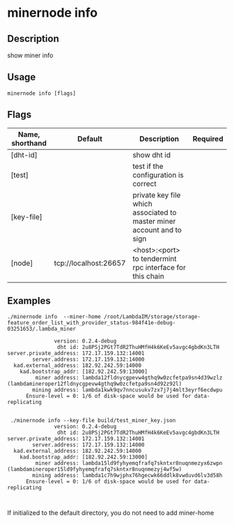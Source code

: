# minernode info

## Description

show miner info

## Usage
```
minernode info [flags]
```

## Flags

| Name, shorthand| Default   | Description | Required                                                                  |
| --------------- | ----   | -------- | --------------------- 
| [dht-id]     |   | show dht id    |                    | 
| [test]        |     | test if the configuration is correct    |                     |
| [key-file]     |  | private key file which associated to master miner account and to sign    |                       | 
| [node]     | tcp://localhost:26657 | \<host\>:\<port\> to tendermint rpc interface for this chain    |                       | 


## Examples

```
./minernode info  --miner-home /root/LambdaIM/storage/storage-feature_order_list_with_provider_status-984f41e-debug-03251653/.lambda_miner

               version: 0.2.4-debug
                dht id: 2u8PSj2PGt7TdR2ThuHMfH4k6KeEv5avgc4gbdKn3LTH
server.private_address: 172.17.159.132:14001
        server.address: 172.17.159.132:14000
  kad.external_address: 182.92.242.59:14000
    kad.bootstrap_addr: [182.92.242.59:13000]
         miner address: lambda12fldnycgpevw4gthq9w0zcfetpa9sn4d39wzlz (lambdamineroper12fldnycgpevw4gthq9w0zcfetpa9sn4d92z92l)
        mining address: lambda1kwk9qv7nncusukv7zx7j7j4mlt3eyrf6ecdwpu
      Ensure-level = 0: 1/6 of disk-space would be used for data-replicating
      
      
 ./minernode info --key-file build/test_miner_key.json 
               version: 0.2.4-debug
                dht id: 2u8PSj2PGt7TdR2ThuHMfH4k6KeEv5avgc4gbdKn3LTH
server.private_address: 172.17.159.132:14001
        server.address: 172.17.159.132:14000
  kad.external_address: 182.92.242.59:14000
    kad.bootstrap_addr: [182.92.242.59:13000]
         miner address: lambda15ld9fyhyemqfrafq7skntxr8nuqnmezyx6zwpn (lambdamineroper15ld9fyhyemqfrafq7skntxr8nuqnmezyj4wf5w)
        mining address: lambda1c7h9wjphx76hgecwk66ddlk8vwduvd6lv3d58h
      Ensure-level = 0: 1/6 of disk-space would be used for data-replicating
      
 
```
If initialized to the default directory, you do not need to add miner-home
